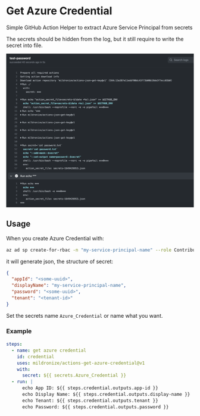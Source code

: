 # Get Azure Credential
Simple GitHub Action Helper to extract Azure Service Principal from secrets

The secrets should be hidden from the log, but it still require to write the secret into file.

![](docs/screenshot.png)

## Usage

When you create Azure Credential with:

```bash
az ad sp create-for-rbac -n "my-service-principal-name" --role Contributor --scopes /subscriptions/xxxxxxx
```

it will generate json, the structure of secret:

```json
{
  "appId": "<some-uuid>",
  "displayName": "my-service-principal-name",
  "password": "<some-uuid>",
  "tenant": "<tenant-id>"
}
```

Set the secrets name `Azure_Credential` or name what you want.

### Example

```yaml
steps:
  - name: get azure credential
    id: credential
    uses: mildronize/actions-get-azure-credential@v1
    with:
      secret: ${{ secrets.Azure_Credential }}
  - run: |
      echo App ID: ${{ steps.credential.outputs.app-id }}
      echo Display Name: ${{ steps.credential.outputs.display-name }}
      echo Tenant: ${{ steps.credential.outputs.tenant }}
      echo Password: ${{ steps.credential.outputs.password }}
```